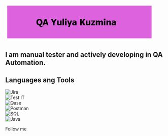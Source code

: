 

[![Header](https://github.com/YuliyaKuzmina/YuliyaKuzmina/blob/main/assets/name.png)](https://github.com/YuliyaKuzmina)

## I am manual tester and actively developing in QA Automation.  

## Languages ang Tools  
![Jira](https://img.shields.io/badge/-Jira-434CD9?style=for-the-badge&logo=jira)  
![Test IT](https://img.shields.io/badge/-TestIT-469BE0?style=for-the-badge&logo=TestIT)  
![Qase](https://img.shields.io/badge/-Qase-3F67D4?style=for-the-badge&logo=Qase)  
![Postman](https://img.shields.io/badge/-Postman-0D0D0D?style=for-the-badge&logo=Postman)  
![SQL](https://img.shields.io/badge/-MySQL-0D0D0D?style=for-the-badge&logo=MySQL)  
![Java](https://img.shields.io/badge/-Java-B8281C?style=for-the-badge&logo=Java)  


Follow me  
